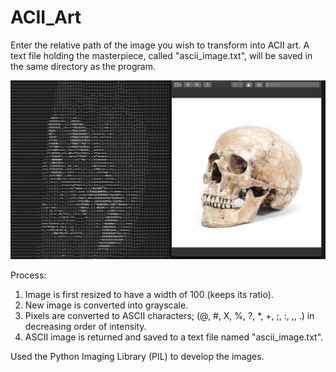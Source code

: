 # ACII_Art
Enter the relative path of the image you wish to transform into ACII art.
A text file holding the masterpiece,  called "ascii_image.txt", will be saved in the same directory as the program.

<p align="center">
  <img src="ascii_skull.jpg" width="600">
</p>

Process:
1. Image is first resized to have a width of 100 (keeps its ratio).
2. New image is converted into grayscale.
3. Pixels are converted to ASCII characters; (@, #, X, %, ?, *, +, ;, :, ,, .) in decreasing order of intensity.
4. ASCII image is returned and saved to a text file named "ascii_image.txt".

Used the Python Imaging Library (PIL) to develop the images. 
